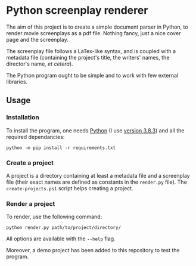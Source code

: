 # Python screenplay renderer

The aim of this project is to create a simple document parser in Python, to render movie screenplays as a pdf file. Nothing fancy, just a nice cover page and the screenplay.

The screenplay file follows a LaTex-like syntax, and is coupled with a metadata file (containing the project's title, the writers' names, the director's name, _et cetera_).

The Python program ought to be simple and to work with few external libraries.

## Usage

### Installation

To install the program, one needs [Python](https://www.python.org/) (I use [version 3.8.3](https://www.python.org/downloads/release/python-383/)) and all the required dependancies:
```shell
python -m pip install -r requirements.txt
```

### Create a project

A project is a directory containing at least a metadata file and a screenplay file (their exact names are defined as constants in the `render.py` file). The `create-projects.ps1` script helps creating a project.

### Render a project

To render, use the following command:
```shell
python render.py path/to/project/directory/
```
All options are available with the `--help` flag.

Moreover, a demo project has been added to this repository to test the program.
